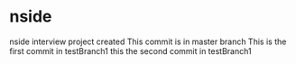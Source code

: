 # nside
nside interview project created
This commit is in master branch
This is the first commit in testBranch1
this the second commit in testBranch1
